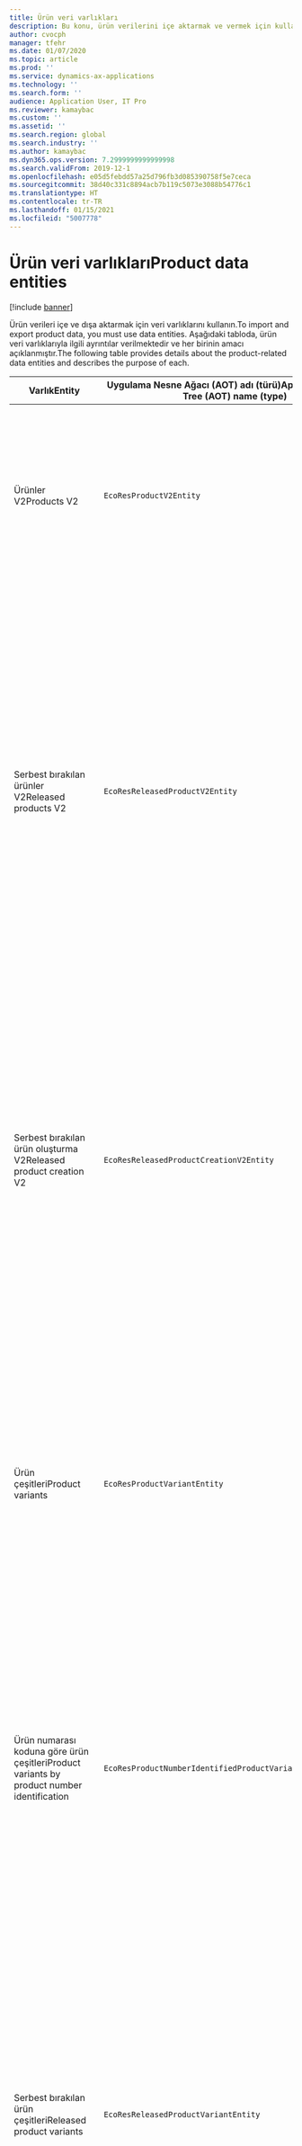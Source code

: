 ```yaml
---
title: Ürün veri varlıkları
description: Bu konu, ürün verilerini içe aktarmak ve vermek için kullanılabilecek farklı varlıklar hakkında bilgi sağlar.
author: cvocph
manager: tfehr
ms.date: 01/07/2020
ms.topic: article
ms.prod: ''
ms.service: dynamics-ax-applications
ms.technology: ''
ms.search.form: ''
audience: Application User, IT Pro
ms.reviewer: kamaybac
ms.custom: ''
ms.assetid: ''
ms.search.region: global
ms.search.industry: ''
ms.author: kamaybac
ms.dyn365.ops.version: 7.2999999999999998
ms.search.validFrom: 2019-12-1
ms.openlocfilehash: e05d5febdd57a25d796fb3d085390758f5e7ceca
ms.sourcegitcommit: 38d40c331c8894acb7b119c5073e3088b54776c1
ms.translationtype: HT
ms.contentlocale: tr-TR
ms.lasthandoff: 01/15/2021
ms.locfileid: "5007778"
---
```

# <a name="product-data-entities"></a><span data-ttu-id="6336d-103">Ürün veri varlıkları</span><span class="sxs-lookup"><span data-stu-id="6336d-103">Product data entities</span></span>

[!include [banner](../includes/banner.md)]

<span data-ttu-id="6336d-104">Ürün verileri içe ve dışa aktarmak için veri varlıklarını kullanın.</span><span class="sxs-lookup"><span data-stu-id="6336d-104">To import and export product data, you must use data entities.</span></span> <span data-ttu-id="6336d-105">Aşağıdaki tabloda, ürün veri varlıklarıyla ilgili ayrıntılar verilmektedir ve her birinin amacı açıklanmıştır.</span><span class="sxs-lookup"><span data-stu-id="6336d-105">The following table provides details about the product-related data entities and describes the purpose of each.</span></span>

| <span data-ttu-id="6336d-106">Varlık</span><span class="sxs-lookup"><span data-stu-id="6336d-106">Entity</span></span> | <span data-ttu-id="6336d-107">Uygulama Nesne Ağacı (AOT) adı (türü)</span><span class="sxs-lookup"><span data-stu-id="6336d-107">Application Object Tree (AOT) name (type)</span></span> | <span data-ttu-id="6336d-108">Notlar</span><span class="sxs-lookup"><span data-stu-id="6336d-108">Notes</span></span> |
|--------|-------------------------------------------|-------|
| <span data-ttu-id="6336d-109">Ürünler V2</span><span class="sxs-lookup"><span data-stu-id="6336d-109">Products V2</span></span> | `EcoResProductV2Entity` | <span data-ttu-id="6336d-110">Bu varlık, paylaşılan ürünler-farklı ürünler ve Ürün asılları almak ve vermek için kullanılır.</span><span class="sxs-lookup"><span data-stu-id="6336d-110">This entity is used to import and export shared products-distinct products and product masters.</span></span> <span data-ttu-id="6336d-111">Güncelleştirmelere izin verir.</span><span class="sxs-lookup"><span data-stu-id="6336d-111">It allows for updates.</span></span> <span data-ttu-id="6336d-112">Bu, ayarlanan tabanlı SQL işlemlerini desteklemez.</span><span class="sxs-lookup"><span data-stu-id="6336d-112">It doesn't support set-based SQL operations.</span></span> <span data-ttu-id="6336d-113">Açık Veri Protokolü (OData) için etkinleştirildi.</span><span class="sxs-lookup"><span data-stu-id="6336d-113">It's enabled for Open Data Protocol (OData).</span></span> |
| <span data-ttu-id="6336d-114">Serbest bırakılan ürünler V2</span><span class="sxs-lookup"><span data-stu-id="6336d-114">Released products V2</span></span> | `EcoResReleasedProductV2Entity` | <span data-ttu-id="6336d-115">Bu varlık, kullanıma sunulan ürünler-farklı ürünler ve Ürün asılları almak ve vermek için kullanılır.</span><span class="sxs-lookup"><span data-stu-id="6336d-115">This entity is used to import and export released products-distinct products and product masters.</span></span> <span data-ttu-id="6336d-116">Güncelleştirmelere izin verir.</span><span class="sxs-lookup"><span data-stu-id="6336d-116">It allows for updates.</span></span> <span data-ttu-id="6336d-117">Paylaşılan ürünün önceden oluşturulmuş olmasını gerektirir.</span><span class="sxs-lookup"><span data-stu-id="6336d-117">It requires that the shared product already be created.</span></span> <span data-ttu-id="6336d-118">Yeni yayınlanmış bir ürün alındığında, paylaşılan ürünün bir sürümü oluşur.</span><span class="sxs-lookup"><span data-stu-id="6336d-118">When a new released product is imported, a release of the shared product occurs.</span></span> <span data-ttu-id="6336d-119">Ayrıca, serbest bırakılan ürün asıllarını içe ve serbest bırakılmış farklı varyantlar almak ve vermek için kullanılabilecek ayrı birer varlık vardır.</span><span class="sxs-lookup"><span data-stu-id="6336d-119">There are also separate entities that can be used to import and export released product masters and released distinct variants.</span></span> <span data-ttu-id="6336d-120">Bu varlık, ayarlanan tabanlı SQL işlemlerini veya silme işlemlerini desteklemez.</span><span class="sxs-lookup"><span data-stu-id="6336d-120">This entity doesn't support set-based SQL operations or delete operations.</span></span> <span data-ttu-id="6336d-121">OData için etkin.</span><span class="sxs-lookup"><span data-stu-id="6336d-121">It's enabled for OData.</span></span> |
| <span data-ttu-id="6336d-122">Serbest bırakılan ürün oluşturma V2</span><span class="sxs-lookup"><span data-stu-id="6336d-122">Released product creation V2</span></span> | `EcoResReleasedProductCreationV2Entity` | <span data-ttu-id="6336d-123">Bu varlık, paylaşılan ürünleri ve serbest bırakılan ürünleri tek bir adımda almak için kullanılır.</span><span class="sxs-lookup"><span data-stu-id="6336d-123">This entity is used to import shared products and released products in one step.</span></span> <span data-ttu-id="6336d-124">Varlığın amacı ürün oluşturma olduğundan, dışarı aktarımları desteklemekle birlikte, bu kullanım önerilmez.</span><span class="sxs-lookup"><span data-stu-id="6336d-124">Although it supports exports, that use isn't recommended, because the purpose of the entity is product creation.</span></span> <span data-ttu-id="6336d-125">Güncelleştirmeleri desteklemiyor.</span><span class="sxs-lookup"><span data-stu-id="6336d-125">It doesn't support updates.</span></span> <span data-ttu-id="6336d-126">Sınırlı sayıda alan kümesini (ürün oluşturma iletişim kutusunda bulunan alanlar) destekler.</span><span class="sxs-lookup"><span data-stu-id="6336d-126">It supports a limited set of fields (fields that are available in the product creation dialog box).</span></span> <span data-ttu-id="6336d-127">Bu, ayarlanan tabanlı SQL işlemlerini desteklemez.</span><span class="sxs-lookup"><span data-stu-id="6336d-127">It doesn't support set-based SQL operations.</span></span> <span data-ttu-id="6336d-128">OData aracılığıyla gösterilmez.</span><span class="sxs-lookup"><span data-stu-id="6336d-128">It isn't exposed through OData.</span></span> |
| <span data-ttu-id="6336d-129">Ürün çeşitleri</span><span class="sxs-lookup"><span data-stu-id="6336d-129">Product variants</span></span> | `EcoResProductVariantEntity` | <span data-ttu-id="6336d-130">Bu varlık paylaşılan ürün çeşitlerini içe aktarmak ve vermek için kullanılır.</span><span class="sxs-lookup"><span data-stu-id="6336d-130">This entity is used to import and export shared product variants.</span></span> <span data-ttu-id="6336d-131">Güncelleştirmelere izin verir.</span><span class="sxs-lookup"><span data-stu-id="6336d-131">It allows for updates.</span></span> <span data-ttu-id="6336d-132">Boyut değerlerinin önceden oluşturulmasını gerekli kılıyor.</span><span class="sxs-lookup"><span data-stu-id="6336d-132">It requires that dimension values already be created.</span></span> <span data-ttu-id="6336d-133">Tümleştirme anahtarı ürün yöneticisinin artı ürün boyutlarıdır.</span><span class="sxs-lookup"><span data-stu-id="6336d-133">The integration key is the product master plus product dimensions.</span></span> <span data-ttu-id="6336d-134">Bu varlık, ayarlanan tabanlı SQL işlemlerini desteklemez.</span><span class="sxs-lookup"><span data-stu-id="6336d-134">This entity doesn't support set-based SQL operations.</span></span> <span data-ttu-id="6336d-135">OData için etkin.</span><span class="sxs-lookup"><span data-stu-id="6336d-135">It's enabled for OData.</span></span> <span data-ttu-id="6336d-136">Silme işlemlerini destekler.</span><span class="sxs-lookup"><span data-stu-id="6336d-136">It supports delete operations.</span></span> <span data-ttu-id="6336d-137">Yeni ürün boyutları ek olarak genişletilemez.</span><span class="sxs-lookup"><span data-stu-id="6336d-137">It can't be extended through the addition of new product dimensions.</span></span> |
| <span data-ttu-id="6336d-138">Ürün numarası koduna göre ürün çeşitleri</span><span class="sxs-lookup"><span data-stu-id="6336d-138">Product variants by product number identification</span></span> | `EcoResProductNumberIdentifiedProductVariantEntity` | <span data-ttu-id="6336d-139">Bu varlık paylaşılan ürün çeşitlerini içe aktarmak ve vermek için kullanılır.</span><span class="sxs-lookup"><span data-stu-id="6336d-139">This entity is used to import and export shared product variants.</span></span> <span data-ttu-id="6336d-140">Güncelleştirmelere izin verir.</span><span class="sxs-lookup"><span data-stu-id="6336d-140">It allows for updates.</span></span> <span data-ttu-id="6336d-141">Boyut değerlerinin önceden oluşturulmasını gerekli kılıyor.</span><span class="sxs-lookup"><span data-stu-id="6336d-141">It requires that dimension values already be created.</span></span> <span data-ttu-id="6336d-142">Tümleştirme anahtarı ürün numarasıdır ( **ürün çeşitleri** varlığı için tümleştirme anahtarı üretim yöneticisi artı ürün boyutları).</span><span class="sxs-lookup"><span data-stu-id="6336d-142">The integration key is the product number (whereas the integration key for the **Product variants** entity is the product master plus product dimensions).</span></span> |
| <span data-ttu-id="6336d-143">Serbest bırakılan ürün çeşitleri</span><span class="sxs-lookup"><span data-stu-id="6336d-143">Released product variants</span></span> | `EcoResReleasedProductVariantEntity` | <span data-ttu-id="6336d-144">Bu varlık kullanıma sunulan ürün çeşitlerini içe aktarmak ve vermek için kullanılır.</span><span class="sxs-lookup"><span data-stu-id="6336d-144">This entity is used to import and export released product variants.</span></span> <span data-ttu-id="6336d-145">Güncelleştirmelere izin verir.</span><span class="sxs-lookup"><span data-stu-id="6336d-145">It allows for updates.</span></span> <span data-ttu-id="6336d-146">Paylaşılan ürün çeşitlerinin önceden oluşturulmuş olmasını gerektirir.</span><span class="sxs-lookup"><span data-stu-id="6336d-146">It requires that shared product variants already be created.</span></span> <span data-ttu-id="6336d-147">Yeni yayınlanmış bir ürün değişkeni alındığında, paylaşılan ürünün bir sürümü oluşur.</span><span class="sxs-lookup"><span data-stu-id="6336d-147">When a new released product variant is imported, a release of the shared product variant occurs.</span></span> <span data-ttu-id="6336d-148">Bu varlık, ayarlanan tabanlı SQL işlemlerini desteklemez.</span><span class="sxs-lookup"><span data-stu-id="6336d-148">This entity doesn't support set-based SQL operations.</span></span> <span data-ttu-id="6336d-149">OData için etkin.</span><span class="sxs-lookup"><span data-stu-id="6336d-149">It's enabled for OData.</span></span> <span data-ttu-id="6336d-150">Silme işlemlerini desteklemekle birlikte, geçerli platformdaki bir hata nedeniyle o anki kullanım veri bozulmasına neden olur.</span><span class="sxs-lookup"><span data-stu-id="6336d-150">Although it supports delete operations, that use currently causes data corruption because of a bug in the current platform.</span></span> <span data-ttu-id="6336d-151">Bu varlık Yeni ürün boyutları ek olarak genişletilemez.</span><span class="sxs-lookup"><span data-stu-id="6336d-151">This entity can't be extended through the addition of new product dimensions.</span></span> |
| <span data-ttu-id="6336d-152">Ürün numarası koduna göre serbest bırakılan ürün çeşitleri</span><span class="sxs-lookup"><span data-stu-id="6336d-152">Released product variants by product number identification</span></span> | `EcoResProductNumberIdentifiedReleasedProductVariantEntity` | <span data-ttu-id="6336d-153">Bu varlık, **Kullanıma sunulan ürün değişkenleri** varlığına benzer, tümleştirme anahtarı ürün numarasıdır ( ürün çeşitleri varlığı için tümleştirme anahtarı üretim yöneticisi artı ürün boyutları).</span><span class="sxs-lookup"><span data-stu-id="6336d-153">This entity resembles the **Released product variants** entity, but the integration key is the product number instead of the product master plus product dimensions.</span></span> <span data-ttu-id="6336d-154">Yeni ürün boyutları ek olarak genişletilemez.</span><span class="sxs-lookup"><span data-stu-id="6336d-154">It can be extended through the addition of new product dimensions.</span></span> |
| <span data-ttu-id="6336d-155">Satış yapılabilir serbest bırakılan ürünler</span><span class="sxs-lookup"><span data-stu-id="6336d-155">Sellable released products</span></span> | `EcoResSellableReleasedProductEntity` | <span data-ttu-id="6336d-156">Bu varlık yalnızca satış yapılabilir ürünleri dışa aktarmak için kullanılır.</span><span class="sxs-lookup"><span data-stu-id="6336d-156">This entity is used to export only sellable products.</span></span> <span data-ttu-id="6336d-157">Satış yapılabilir ürünler, bir satış siparişinde kullanılmak üzere gerekli bilgilere sahip olan ürünlerdir.</span><span class="sxs-lookup"><span data-stu-id="6336d-157">Sellable products are products that have the information that they require in order to be used in a sales order.</span></span> <span data-ttu-id="6336d-158">Aynı kurallar, bir ürün **Serbest bırakılan ürünler** sayfasında **Doğrula** işleviyle doğrulanıyorsa da geçerlidir.</span><span class="sxs-lookup"><span data-stu-id="6336d-158">The same rules apply when a product is validated by using the **Validate** function on the **Released products** page.</span></span> |
| <span data-ttu-id="6336d-159">Serbest bırakılan farklı ürünler V2</span><span class="sxs-lookup"><span data-stu-id="6336d-159">Released Distinct products V2</span></span> | `EcoResDistinctProductV2Entity` | <span data-ttu-id="6336d-160">Bu varlık farklı ürünleri dışa aktarmak için kullanılır.</span><span class="sxs-lookup"><span data-stu-id="6336d-160">This entity is used to export distinct products.</span></span> <span data-ttu-id="6336d-161">Bu ayrı ürünler ürün, alt tür ürünleri ve tüm ürün çeşitlerini ifade eder.</span><span class="sxs-lookup"><span data-stu-id="6336d-161">Those distinct products can be products, subtype products, and product variants.</span></span> |
| <span data-ttu-id="6336d-162">Serbest bırakılan ana ürünler V2</span><span class="sxs-lookup"><span data-stu-id="6336d-162">Released products masters V2</span></span> | `EcoResProductMasterV2Entity` | <span data-ttu-id="6336d-163">Bu varlık ana ürünleri içe aktarmak ve vermek için kullanılır.</span><span class="sxs-lookup"><span data-stu-id="6336d-163">This entity is used to import and export product masters.</span></span> <span data-ttu-id="6336d-164">Veri yönetimi için etkin değil.</span><span class="sxs-lookup"><span data-stu-id="6336d-164">It isn't enabled for data management.</span></span> |
| <span data-ttu-id="6336d-165">Madde - barkod</span><span class="sxs-lookup"><span data-stu-id="6336d-165">Item - barcode</span></span> | `EcoResProductBarcodeEntityV3` | <span data-ttu-id="6336d-166">Bu varlık ürünleri ve barkodları dışa aktarmak için kullanılır.</span><span class="sxs-lookup"><span data-stu-id="6336d-166">This entity is used to export products and bar codes.</span></span> <span data-ttu-id="6336d-167">Bu varlık, değişiklik izleme, güncelleştirme veya silme işlemlerine izin vermiyor.</span><span class="sxs-lookup"><span data-stu-id="6336d-167">This entity doesn't allow change tracking, updates, or deletes.</span></span> <span data-ttu-id="6336d-168">Barkodlar üzerinde değişiklik izleme, güncelleştirme veya silme işlemlerini kullanmak için **Madde - barkod ilişkilendirmesi** varlığını kullanın.</span><span class="sxs-lookup"><span data-stu-id="6336d-168">To use change tracking, updates, or deletes on barcodes, use the **Item - barcode association** entity.</span></span> |
| <span data-ttu-id="6336d-169">Madde - barkod ilişkilendirmesi</span><span class="sxs-lookup"><span data-stu-id="6336d-169">Item - barcode association</span></span> | `EcoResProductBarcodeAssociationEntity` | <span data-ttu-id="6336d-170">Bu varlık ürünleri ve barkodları dışa aktarmak için kullanılır.</span><span class="sxs-lookup"><span data-stu-id="6336d-170">This entity is used to export products and bar codes.</span></span> <span data-ttu-id="6336d-171">Değişiklik izleme, güncelleştirme ve silme işlemine izin verir.</span><span class="sxs-lookup"><span data-stu-id="6336d-171">It allows change tracking, updates, and deletes.</span></span> <span data-ttu-id="6336d-172">Varlığı kullanmak için [özellik yönetiminde](../../fin-ops-core/fin-ops/get-started/feature-management/feature-management-overview.md) *Madde - barkod geliştirmeleri* etkinleştirilmiş olmalıdır.</span><span class="sxs-lookup"><span data-stu-id="6336d-172">To use the entity, the feature *Item - barcode improvements* must be enabled in [feature management](../../fin-ops-core/fin-ops/get-started/feature-management/feature-management-overview.md).</span></span> <span data-ttu-id="6336d-173">Barkod ile ürün arasındaki ilişkiyi oluşturan varlık anahtarı `AssociationID`dir.</span><span class="sxs-lookup"><span data-stu-id="6336d-173">Its entity key is `AssociationID`, which creates the association between the barcode and the product.</span></span> <span data-ttu-id="6336d-174">Bu anahtara yönelik destek eklemek için özelliği açtığınızda `InventitemBarcodeAssociation` tablosu, var olan madde barkodu için doldurulacaktır.</span><span class="sxs-lookup"><span data-stu-id="6336d-174">To add support for this key, the table `InventitemBarcodeAssociation` will be populated for existing item barcode data when you turn on the feature.</span></span> <span data-ttu-id="6336d-175">Tablo, toplu iş kullanılarak doldurulur ve barkod tablonuzda çok sayıda kayıt varsa toplu işlemi çalıştırmak uzun zaman alabilir.</span><span class="sxs-lookup"><span data-stu-id="6336d-175">The table is populated using a batch job and if your barcode table has a large number of records, it could take significant time to run the batch job.</span></span> <span data-ttu-id="6336d-176">Bu nedenle, özelliği etkinleştirmeyi planlamanız ve toplu işi iş programınıza uygun bir zamanda çalıştırmanız önerilir.</span><span class="sxs-lookup"><span data-stu-id="6336d-176">Therefore, we recommend that you plan to enable the feature (and therefore run the batch job) at a time that fits your business schedule.</span></span> |
| <span data-ttu-id="6336d-177">Ürün yaşam döngüsü durumları</span><span class="sxs-lookup"><span data-stu-id="6336d-177">Product lifecycle states</span></span> | `EcoResProductLifecycleSateEntity` | <span data-ttu-id="6336d-178">Bu varlık, bir ürüne atanabilecek farklı ürün yaşam döngüsü durumlarını içe aktarmak ve dışa aktarmak için kullanılır.</span><span class="sxs-lookup"><span data-stu-id="6336d-178">This entity is used to import and export the different product lifecycle states that can be assigned to a product.</span></span> |

> [!NOTE]
> <span data-ttu-id="6336d-179">Ürünleri sisteme aktarmak için **yayınlanan ürünler v2** veri varlığını yalnızca paylaşılan ürün zaten oluşturulmuşsa kullanabilirsiniz.</span><span class="sxs-lookup"><span data-stu-id="6336d-179">You can use the **Released Products V2** data entity to import products into the system only if the shared product has already been created.</span></span> <span data-ttu-id="6336d-180">Aksi durumda, ürünleri sisteme içe aktarmak için **ürün oluşturma** veri varlığını kullanmanız gerekir.</span><span class="sxs-lookup"><span data-stu-id="6336d-180">Otherwise, to import products into the system, you must use the **Product creation** data entity.</span></span>
